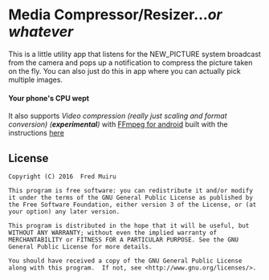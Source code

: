 # Media Compressor/Resizer...*or whatever*

This is a little utility app that listens for the NEW_PICTURE system broadcast from the camera and pops up a notification to compress the picture taken on the fly. You can also just do this in app where you can actually pick multiple images.

#### Your phone's CPU wept
It also supports *Video compression (really just scaling and format conversion) (**experimental**)* with [FFmpeg for android](https://github.com/WritingMinds/ffmpeg-android) built with the instructions [here](https://writingminds.github.io/ffmpeg-android/)



## License

    Copyright (C) 2016  Fred Muiru

    This program is free software: you can redistribute it and/or modify it under the terms of the GNU General Public License as published by the Free Software Foundation, either version 3 of the License, or (at your option) any later version.

    This program is distributed in the hope that it will be useful, but WITHOUT ANY WARRANTY; without even the implied warranty of MERCHANTABILITY or FITNESS FOR A PARTICULAR PURPOSE. See the GNU General Public License for more details.

    You should have received a copy of the GNU General Public License along with this program.  If not, see <http://www.gnu.org/licenses/>.
